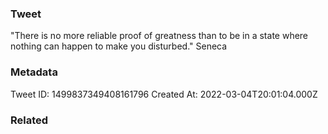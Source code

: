 ### Tweet
"There is no more reliable proof of greatness than to be in a state where nothing can happen to make you disturbed." Seneca

### Metadata
Tweet ID: 1499837349408161796
Created At: 2022-03-04T20:01:04.000Z

### Related

